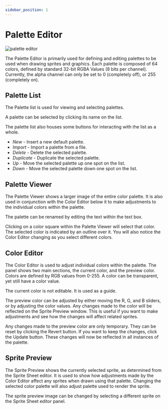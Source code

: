 ```yaml
---
sidebar_position: 1
---
```

# Palette Editor

![palette editor](/img/editor/palette-editor.png)

The Palette Editor is primarily used for defining and editing palettes to be used when drawing sprites and graphics. Each palette is composed of 64 colors, defined by standard 32-bit RGBA Values (8 bits per channel). Currently, the alpha channel can only be set to 0 (completely off), or 255 (completely on).

## Palette List

The Palette list is used for viewing and selecting palettes.

A palette can be selected by clicking its name on the list.

The palette list also houses some buttons for interacting with the list as a whole.

- *New* - Insert a new default palette.
- *Import* - Import a palette from a file.
- *Delete* - Delete the selected palette.
- *Duplicate* - Duplicate the selected palette.
- *Up* - Move the selected palette up one spot on the list.
- *Down* - Move the selected palette down one spot on the list.

## Palette Viewer

The Palette Viewer shows a larger image of the entire color palette. It is also used in conjunction with the Color Editor below it to make adjustments to the individual colors within the palette.

The palette can be renamed by editing the text within the text box.

Clicking on a color square within the Palette Viewer will select that color. The selected color is indicated by an outline over it. You will also notice the Color Editor changing as you select different colors.

## Color Editor

The Color Editor is used to adjust individual colors within the palette. The panel shows two main sections, the current color, and the preview color. Colors are defined by RGB values from 0-255. A color can be transparent, yet still have a color value.

The current color is not editable. It is used as a guide.

The preview color can be adjusted by either moving the R, G, and B sliders, or by adjusting the color values. Any changes made to the color will be reflected on the Sprite Preview window. This is useful if you want to make adjustments and see how the changes will affect related sprites.

Any changes made to the preview color are only temporary. They can be reset by clicking the Revert button. If you want to keep the changes, click the Update button. These changes will now be reflected in all instances of the palette.

## Sprite Preview

The Sprite Preview shows the currently selected sprite, as determined from the Sprite Sheet editor. It is used to show how adjustments made by the Color Editor affect any sprites when drawn using that palette. Changing the selected color palette will also adjust palette used to render the sprite.

The sprite preview image can be changed by selecting a different sprite on the Sprite Sheet editor panel.

